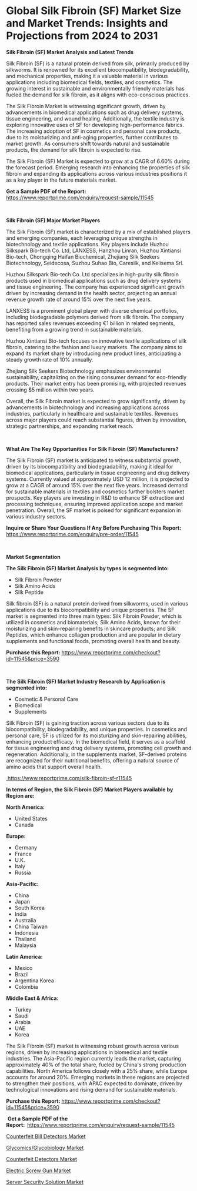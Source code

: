 <p><h1>Global Silk Fibroin (SF) Market Size and Market Trends: Insights and Projections from 2024 to 2031</h1></p><p><strong>Silk Fibroin (SF) Market Analysis and Latest Trends</strong></p>
<p><p>Silk Fibroin (SF) is a natural protein derived from silk, primarily produced by silkworms. It is renowned for its excellent biocompatibility, biodegradability, and mechanical properties, making it a valuable material in various applications including biomedical fields, textiles, and cosmetics. The growing interest in sustainable and environmentally friendly materials has fueled the demand for silk fibroin, as it aligns with eco-conscious practices.</p><p>The Silk Fibroin Market is witnessing significant growth, driven by advancements in biomedical applications such as drug delivery systems, tissue engineering, and wound healing. Additionally, the textile industry is exploring innovative uses of SF for developing high-performance fabrics. The increasing adoption of SF in cosmetics and personal care products, due to its moisturizing and anti-aging properties, further contributes to market growth. As consumers shift towards natural and sustainable products, the demand for silk fibroin is expected to rise.</p><p>The Silk Fibroin (SF) Market is expected to grow at a CAGR of 6.60% during the forecast period. Emerging research into enhancing the properties of silk fibroin and expanding its applications across various industries positions it as a key player in the future materials market.</p></p>
<p><strong>Get a Sample PDF of the Report:&nbsp;</strong> <a href="https://www.reportprime.com/enquiry/request-sample/11545?utm_campaign=1166&utm_medium=2&utm_source=Github&utm_content=ia&utm_term=02122024&utm_id=silk-fibroin-sf">https://www.reportprime.com/enquiry/request-sample/11545</a></p>
<p>&nbsp;</p>
<p><strong>Silk Fibroin (SF) Major Market Players</strong></p>
<p><p>The Silk Fibroin (SF) market is characterized by a mix of established players and emerging companies, each leveraging unique strengths in biotechnology and textile applications. Key players include Huzhou Silkspark Bio-tech Co. Ltd, LANXESS, Hanzhou Linran, Huzhou Xintiansi Bio-tech, Chongqing Haifan Biochemical, Zhejiang Silk Seekers Biotechnology, Seidecosa, Suzhou Suhao Bio, Caresilk, and Kelisema Srl.</p><p>Huzhou Silkspark Bio-tech Co. Ltd specializes in high-purity silk fibroin products used in biomedical applications such as drug delivery systems and tissue engineering. The company has experienced significant growth driven by increasing demand in the health sector, projecting an annual revenue growth rate of around 15% over the next five years.</p><p>LANXESS is a prominent global player with diverse chemical portfolios, including biodegradable polymers derived from silk fibroin. The company has reported sales revenues exceeding €1 billion in related segments, benefiting from a growing trend in sustainable materials.</p><p>Huzhou Xintiansi Bio-tech focuses on innovative textile applications of silk fibroin, catering to the fashion and luxury markets. The company aims to expand its market share by introducing new product lines, anticipating a steady growth rate of 10% annually.</p><p>Zhejiang Silk Seekers Biotechnology emphasizes environmental sustainability, capitalizing on the rising consumer demand for eco-friendly products. Their market entry has been promising, with projected revenues crossing $5 million within two years.</p><p>Overall, the Silk Fibroin market is expected to grow significantly, driven by advancements in biotechnology and increasing applications across industries, particularly in healthcare and sustainable textiles. Revenues across major players could reach substantial figures, driven by innovation, strategic partnerships, and expanding market reach.</p></p>
<p>&nbsp;</p>
<p><strong>What Are The Key Opportunities For Silk Fibroin (SF) Manufacturers?</strong></p>
<p><p>The Silk Fibroin (SF) market is anticipated to witness substantial growth, driven by its biocompatibility and biodegradability, making it ideal for biomedical applications, particularly in tissue engineering and drug delivery systems. Currently valued at approximately USD 12 million, it is projected to grow at a CAGR of around 15% over the next five years. Increased demand for sustainable materials in textiles and cosmetics further bolsters market prospects. Key players are investing in R&D to enhance SF extraction and processing techniques, ensuring improved application scope and market penetration. Overall, the SF market is poised for significant expansion in various industry sectors.</p></p>
<p><strong>Inquire or Share Your Questions If Any Before Purchasing This Report:</strong> <a href="https://www.reportprime.com/enquiry/pre-order/11545?utm_campaign=1166&utm_medium=2&utm_source=Github&utm_content=ia&utm_term=02122024&utm_id=silk-fibroin-sf">https://www.reportprime.com/enquiry/pre-order/11545</a></p>
<p>&nbsp;</p>
<p><strong>Market Segmentation</strong></p>
<p><strong>The Silk Fibroin (SF) Market Analysis by types is segmented into:</strong></p>
<p><ul><li>Silk Fibroin Powder</li><li>Silk Amino Acids</li><li>Silk Peptide</li></ul></p>
<p><p>Silk fibroin (SF) is a natural protein derived from silkworms, used in various applications due to its biocompatibility and unique properties. The SF market is segmented into three main types: Silk Fibroin Powder, which is utilized in cosmetics and biomaterials; Silk Amino Acids, known for their moisturizing and skin-repairing benefits in skincare products; and Silk Peptides, which enhance collagen production and are popular in dietary supplements and functional foods, promoting overall health and beauty.</p></p>
<p><strong>Purchase this Report:&nbsp;</strong><a href="https://www.reportprime.com/checkout?id=11545&price=3590&utm_campaign=1166&utm_medium=2&utm_source=Github&utm_content=ia&utm_term=02122024&utm_id=silk-fibroin-sf">https://www.reportprime.com/checkout?id=11545&price=3590</a></p>
<p>&nbsp;</p>
<p><strong>The Silk Fibroin (SF) Market Industry Research by Application is segmented into:</strong></p>
<p><ul><li>Cosmetic & Personal Care</li><li>Biomedical</li><li>Supplements</li></ul></p>
<p><p>Silk Fibroin (SF) is gaining traction across various sectors due to its biocompatibility, biodegradability, and unique properties. In cosmetics and personal care, SF is utilized for its moisturizing and skin-repairing abilities, enhancing product efficacy. In the biomedical field, it serves as a scaffold for tissue engineering and drug delivery systems, promoting cell growth and regeneration. Additionally, in the supplements market, SF-derived proteins are recognized for their nutritional benefits, offering a natural source of amino acids that support overall health.</p></p>
<p><a href="https://www.reportprime.com/silk-fibroin-sf-r11545?utm_campaign=1166&utm_medium=2&utm_source=Github&utm_content=ia&utm_term=02122024&utm_id=silk-fibroin-sf">&nbsp;https://www.reportprime.com/silk-fibroin-sf-r11545</a></p>
<p><strong>In terms of Region, the Silk Fibroin (SF) Market Players available by Region are:</strong></p>
<p>
    <p> <strong> North America: </strong>
        <ul>
            <li>United States</li>
            <li>Canada</li>
        </ul>
        </p> 
    <p> <strong> Europe: </strong>
        <ul>
            <li>Germany</li>
            <li>France</li>
            <li>U.K.</li>
            <li>Italy</li>
            <li>Russia</li>
        </ul>
        </p> 
    <p> <strong> Asia-Pacific: </strong>
        <ul>
            <li>China</li>
            <li>Japan</li>
            <li>South Korea</li>
            <li>India</li>
            <li>Australia</li>
            <li>China Taiwan</li>
            <li>Indonesia</li>
            <li>Thailand</li>
            <li>Malaysia</li>
        </ul>
        </p> 
    <p> <strong> Latin America: </strong>
        <ul>
            <li>Mexico</li>
            <li>Brazil</li>
            <li>Argentina Korea</li>
            <li>Colombia</li>
        </ul>
        </p> 
    <p> <strong> Middle East & Africa: </strong>
        <ul>
            <li>Turkey</li>
            <li>Saudi</li>
            <li>Arabia</li>
            <li>UAE</li>
            <li>Korea</li>
        </ul>
    </p>
    </p>
<p><p>The Silk Fibroin (SF) market is witnessing robust growth across various regions, driven by increasing applications in biomedical and textile industries. The Asia-Pacific region currently leads the market, capturing approximately 40% of the total share, fueled by China's strong production capabilities. North America follows closely with a 25% share, while Europe accounts for around 20%. Emerging markets in these regions are projected to strengthen their positions, with APAC expected to dominate, driven by technological innovations and rising demand for sustainable materials.</p></p>
<p><strong>Purchase this Report: </strong><a href="https://www.reportprime.com/checkout?id=11545&price=3590&utm_campaign=1166&utm_medium=2&utm_source=Github&utm_content=ia&utm_term=02122024&utm_id=silk-fibroin-sf">https://www.reportprime.com/checkout?id=11545&price=3590</a></p>
<p>&nbsp;<strong>Get a Sample PDF of the Report:&nbsp;&nbsp;</strong><a href="https://www.reportprime.com/enquiry/request-sample/11545?utm_campaign=1166&utm_medium=2&utm_source=Github&utm_content=ia&utm_term=02122024&utm_id=silk-fibroin-sf">https://www.reportprime.com/enquiry/request-sample/11545</a></p>
<p><strong></strong></p>
<p><p><a href="https://www.linkedin.com/pulse/exploring-counterfeit-bill-detectors-market-industry-revenue-gl1pf?utm_campaign=1166&utm_medium=2&utm_source=Github&utm_content=ia&utm_term=02122024&utm_id=silk-fibroin-sf">Counterfeit Bill Detectors Market</a></p><p><a href="https://issuu.com/reportprime-2/docs/glycomicsglycobiology-market-size-2030.pptx?utm_campaign=1166&utm_medium=2&utm_source=Github&utm_content=ia&utm_term=02122024&utm_id=silk-fibroin-sf">Glycomics/Glycobiology Market</a></p><p><a href="https://www.linkedin.com/pulse/counterfeit-detectors-market-insight-financial-status-size-revenue-lybnf?utm_campaign=1166&utm_medium=2&utm_source=Github&utm_content=ia&utm_term=02122024&utm_id=silk-fibroin-sf">Counterfeit Detectors Market</a></p><p><a href="https://www.linkedin.com/pulse/comprehensive-review-electric-screw-gun-market-size-revenue-trends-flepf?utm_campaign=1166&utm_medium=2&utm_source=Github&utm_content=ia&utm_term=02122024&utm_id=silk-fibroin-sf">Electric Screw Gun Market</a></p><p><a href="https://issuu.com/reportprime-2/docs/server-security-solution-market-size-2030.pptx?utm_campaign=1166&utm_medium=2&utm_source=Github&utm_content=ia&utm_term=02122024&utm_id=silk-fibroin-sf">Server Security Solution Market</a></p></p>